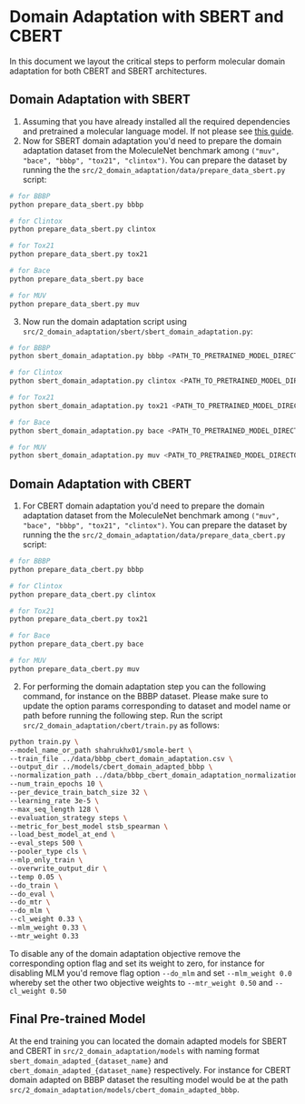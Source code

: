 # Domain Adaptation with SBERT and CBERT
In this document we layout the critical steps to perform molecular domain adaptation for both CBERT and SBERT architectures.
## Domain Adaptation with SBERT

1. Assuming that you have already installed all the required dependencies and pretrained a molecular language model. If not please see [this guide](../1_pre_training/README.md).
2. Now for SBERT domain adaptation you'd need to prepare the domain adaptation dataset from the MoleculeNet benchmark among `("muv", "bace", "bbbp", "tox21", "clintox")`. You can prepare the dataset by running the the `src/2_domain_adaptation/data/prepare_data_sbert.py` script:
```bash
# for BBBP
python prepare_data_sbert.py bbbp

# for Clintox
python prepare_data_sbert.py clintox

# for Tox21
python prepare_data_sbert.py tox21

# for Bace
python prepare_data_sbert.py bace

# for MUV
python prepare_data_sbert.py muv
```
3. Now run the domain adaptation script using `src/2_domain_adaptation/sbert/sbert_domain_adaptation.py`:
```bash
# for BBBP
python sbert_domain_adaptation.py bbbp <PATH_TO_PRETRAINED_MODEL_DIRECTORY> <NUM_EPOCHS> <BATCH_SIZE>

# for Clintox
python sbert_domain_adaptation.py clintox <PATH_TO_PRETRAINED_MODEL_DIRECTORY> <NUM_EPOCHS> <BATCH_SIZE>

# for Tox21
python sbert_domain_adaptation.py tox21 <PATH_TO_PRETRAINED_MODEL_DIRECTORY> <NUM_EPOCHS> <BATCH_SIZE>

# for Bace
python sbert_domain_adaptation.py bace <PATH_TO_PRETRAINED_MODEL_DIRECTORY> <NUM_EPOCHS> <BATCH_SIZE>

# for MUV
python sbert_domain_adaptation.py muv <PATH_TO_PRETRAINED_MODEL_DIRECTORY> <NUM_EPOCHS> <BATCH_SIZE>

```

## Domain Adaptation with CBERT

1. For CBERT domain adaptation you'd need to prepare the domain adaptation dataset from the MoleculeNet benchmark among `("muv", "bace", "bbbp", "tox21", "clintox")`. You can prepare the dataset by running the the `src/2_domain_adaptation/data/prepare_data_cbert.py` script:
```bash
# for BBBP
python prepare_data_cbert.py bbbp

# for Clintox
python prepare_data_cbert.py clintox

# for Tox21
python prepare_data_cbert.py tox21

# for Bace
python prepare_data_cbert.py bace

# for MUV
python prepare_data_cbert.py muv
```
2. For performing the domain adaptation step you can the following command, for instance on the BBBP dataset. Please make sure to update the option params corresponding to dataset and model name or path before running the following step. Run the script `src/2_domain_adaptation/cbert/train.py` as follows:
```bash
python train.py \
--model_name_or_path shahrukhx01/smole-bert \
--train_file ../data/bbbp_cbert_domain_adaptation.csv \
--output_dir ../models/cbert_domain_adapted_bbbp \
--normalization_path ../data/bbbp_cbert_domain_adaptation_normalization.json \
--num_train_epochs 10 \
--per_device_train_batch_size 32 \
--learning_rate 3e-5 \
--max_seq_length 128 \
--evaluation_strategy steps \
--metric_for_best_model stsb_spearman \
--load_best_model_at_end \
--eval_steps 500 \
--pooler_type cls \
--mlp_only_train \
--overwrite_output_dir \
--temp 0.05 \
--do_train \
--do_eval \
--do_mtr \
--do_mlm \
--cl_weight 0.33 \
--mlm_weight 0.33 \
--mtr_weight 0.33
```

To disable any of the domain adaptation objective remove the corresponding option flag and set its weight to zero, for instance for disabling MLM you'd remove flag option `--do_mlm` and set `--mlm_weight 0.0` whereby set the other two objective weights to `--mtr_weight 0.50` and `--cl_weight 0.50`

## Final Pre-trained Model
At the end training you can located the domain adapted models for SBERT and CBERT in `src/2_domain_adaptation/models` with naming format `sbert_domain_adapted_{dataset_name}` and `cbert_domain_adapted_{dataset_name}` respectively. For instance for CBERT domain adapted on BBBP dataset the resulting model would be at the path `src/2_domain_adaptation/models/cbert_domain_adapted_bbbp`.
